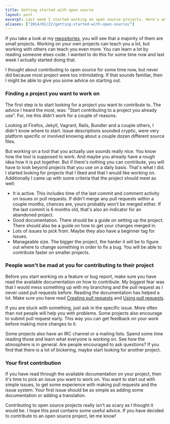 ```yaml
---
title: Getting started with open source
layout: post
excerpt: Last week I started working on open source projects. Here's what I learned
aliases: ["2014/01/22/getting-started-with-open-source/"]
---
```


If you take a look at my [repositories](https://gitlab.com/u/phansch), you will see that a majority of them are small projects. Working on your own projects can teach you a lot, but working with others can teach you even more. You can learn a lot by reading someone elses code. I wanted to do this for some time now and last week I actually started doing that.

I thought about contributing to open source for some time now, but never did because most project were too intimidating. If that sounds familiar, then I might be able to give you some advice on starting out.

### Finding a project you want to work on

The first step is to start looking for a project you want to contribute to. The advice I heard the most, was: "Start contributing to a project you already use". For, me this didn't work for a couple of reasons.

Looking at Firefox, Jekyll, Vagrant, Rails, Bundler and a couple others, I didn't know where to start. Issue descriptions sounded cryptic, were very platform specific or involved knowing about a couple dozen different source files.

But working on a tool that you actually use sounds really nice. You know how the tool is supposed to work. And maybe you already have a rough idea how it is put together. But if there's nothing you can contribute, you will have to look beyond projects that you use on a daily basis. That's what I did. I started looking for projects that I liked and that I would like working on. Additionally I came up with some criteria that the project should meet as well:

 * It is active. This includes time of the last commit and comment activity on issues or pull requests. If didn't merge any pull requests within a couple months, chances are, yours probably won't be merged either. If the last commit is 6 months old, that's also an indicator for an abandoned project.
 * Good documentation. There should be a guide on setting up the project. There should also be a guide on how to get your changes merged in.
 * Lots of issues to pick from. Maybe they also have a beginner tag for issues.
 * Manageable size. The bigger the project, the harder it will be to figure out where to change something in order to fix a bug. You will be able to contribute faster on smaller projects.

### People won't be mad at you for contributing to their project
Before you start working on a feature or bug report, make sure you have read the available documentation on how to contribute. My biggest fear was that I would mess something up with my branching and the pull request as I never used pull requests before. Reading the documentation has helped a lot. Make sure you have read [Creating pull requests](https://help.github.com/articles/creating-a-pull-request) and [Using pull requests](https://help.github.com/articles/using-pull-requests).

If you are stuck with something, just ask in the specific issue. More often than not people will help you with problems. Some projects also encourage to submit pull request early. This way you can get feedback on your work before making more changes to it.

Some projects also have an IRC channel or a mailing lists. Spend some time reading those and learn what everyone is working on. See how the atmosphere is in general. Are people encouraged to ask questions? If you find that there is a lot of bickering, maybe start looking for another project.

### Your first contribution
If you have read through the available documentation on your project, then it's time to pick an issue you want to work on. You want to start out with simple issues, to get some experience with making pull requests and the issue system. Your first issue should be as simple as adding some documentation or adding a translation.

Contributing to open source projects really isn't as scary as I thought it would be.
I hope this post contains some useful advice. If you have decided to contribute to an open source project, let me know!
